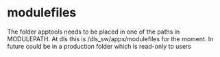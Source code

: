 modulefiles
===========

The folder apptools needs to be placed in one of the paths in MODULEPATH.
At  dls this is /dls_sw/apps/modulefiles for the moment.
In future could be in a production folder which is read-only to users
